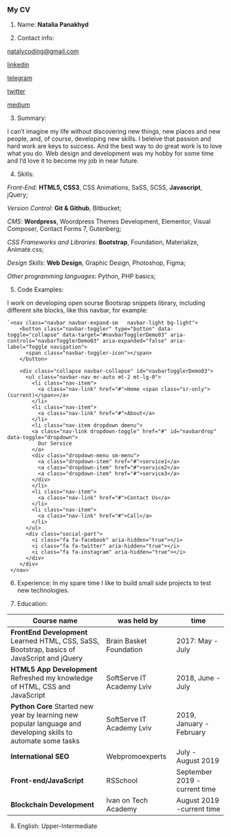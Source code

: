 ### My CV ###

1. Name: **Natalia Panakhyd**

2. Contact info: 

[natalycoding@gmail.com](mailto:natalycoding@gmail.com) 

[linkedin](https://www.linkedin.com/in/nataly-panakhyd-11a01441/) 

[telegram](t.me/natalycoding) 

[twitter](https://twitter.com/CodingNataly)

[medium](https://medium.com/@nataly247) 



3. Summary: 

I can’t imagine my life without discovering new things, new places and new people, and, of course, developing new skills. 
I beleive that passion and hard work are keys to success. And the best way to do great work is to love what you do. Web design and development was my hobby for some time and I’d love it to become my job in near future. 



4. Skills: 

*Front-End*: **HTML5, CSS3**, CSS Animations, SaSS, SCSS, **Javascript**, jQuery;

*Version Control*: **Git & Github**, Bitbucket;

*CMS*: **Wordpress**, Woordpress Themes Development, Elementor, Visual Composer, Contact Forms 7, Gutenberg; 

*CSS Frameworks and Libraries*: **Bootstrap**, Foundation, Materialize, Animate.css;

*Design Skills*: **Web Design**, Graphic Design, Photoshop, Figma;

*Other programming languages*: Python, PHP basics;



5. Code Examples: 

I work on developing open sourse Bootsrap snippets library, including different site blocks, like this navbar, for example:

    `<nav class="navbar navbar-expand-sm   navbar-light bg-light">
        <button class="navbar-toggler" type="button" data-toggle="collapse" data-target="#navbarTogglerDemo03" aria-controls="navbarTogglerDemo03" aria-expanded="false" aria-label="Toggle navigation">
          <span class="navbar-toggler-icon"></span>
        </button>

        <div class="collapse navbar-collapse" id="navbarTogglerDemo03">
          <ul class="navbar-nav mr-auto mt-2 mt-lg-0">
            <li class="nav-item">
              <a class="nav-link" href="#">Home <span class="sr-only">(current)</span></a>
            </li>
            <li class="nav-item">
              <a class="nav-link" href="#">About</a>
            </li>
            <li class="nav-item dropdown dmenu">
            <a class="nav-link dropdown-toggle" href="#" id="navbardrop" data-toggle="dropdown">
              Our Service
            </a>
            <div class="dropdown-menu sm-menu">
              <a class="dropdown-item" href="#">service1</a>
              <a class="dropdown-item" href="#">service2</a>
              <a class="dropdown-item" href="#">service3</a>
            </div>
            </li>
            <li class="nav-item">
              <a class="nav-link" href="#">Contact Us</a>
            </li>
            <li class="nav-item">
              <a class="nav-link" href="#">Call</a>
            </li>
          </ul>
          <div class="social-part">
            <i class="fa fa-facebook" aria-hidden="true"></i>
            <i class="fa fa-twitter" aria-hidden="true"></i>
            <i class="fa fa-instagram" aria-hidden="true"></i>
          </div>
        </div>
     </nav>`
     
 
 
 6. Experience: In my spare time I like to build small side projects to test new technologies.
 
 
 
 7. Education: 
 
 Course name | was held by | time
------------ | ------------- | -------------
**FrontEnd Development** Learned HTML, CSS, SaSS, Bootstrap, basics of JavaScript and jQuery | Brain Basket Foundation | 2017: May - July
**HTML5 App Development** Refreshed my knowledge of HTML, CSS and JavaScript | SoftServe IT Academy Lviv | 2018, June - July
**Python Core** Started new year by learning new popular language and developing skills to automate some tasks | SoftServe IT Academy Lviv | 2019, January - February
**International SEO** | Webpromoexperts | July - August 2019
**Front-end/JavaScript** | RSSchool | September 2019 - current time
**Blockchain Development** | Ivan on Tech Academy | August 2019 -current time



8. English: Upper-Intermediate 

 

